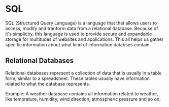 # SQL

SQL (Structured Query Language) is a language that that allows users to access, modify and tranform data from a relational database. Because of it's simplicity, this language is used to provide secure and expandable storage for multitudes of websites and applications. This all helps us gather specific information about what kind of information databses contain.

## Relational Databases

Relational databases represent a collection of  data that is usually in a table form, similar  to a spreadsheet. These tables usually have information related to what the database represents. 

Example: A weather database contains all information related to weather, like temprature, humidity, wind direction, atmospheric pressure and so on.
